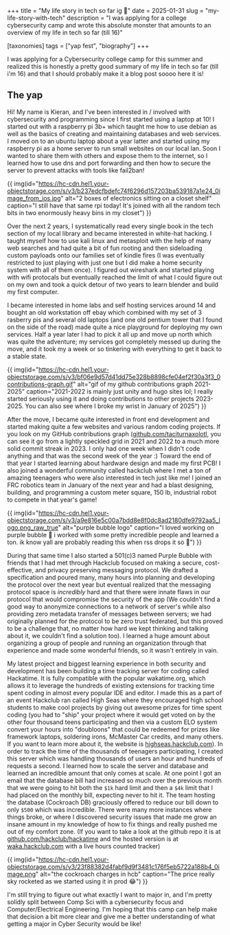 +++
title = "My life story in tech so far ig 🤷"
date = 2025-01-31
slug = "my-life-story-with-tech"
description = "I was applying for a college cybersecurity camp and wrote this absolute monster that amounts to an overview of my life in tech so far (till 16)"

[taxonomies]
tags = ["yap fest", "biography"]
+++

I was applying for a Cybersecurity college camp for this summer and realized this is honestly a pretty good summary of my life in tech so far (till i'm 16) and that I should probably make it a blog post soooo here it is!

<!-- more -->

## The yap 

Hi! My name is Kieran, and I've been interested in / involved with cybersecurity and programming since I first started using a laptop at 10! I started out with a raspberry pi 3b+ which taught me how to use debian as well as the basics of creating and maintaining databases and web services. I moved on to an ubuntu laptop about a year latter and started using my raspberry pi as a home server to run small websites on our local lan. Soon I wanted to share them with others and expose them to the internet, so I learned how to use dns and port forwarding and then how to secure the server to prevent attacks with tools like fail2ban!

{{ img(id="https://hc-cdn.hel1.your-objectstorage.com/s/v3/b237edcfbdefc74f6296d157203ba539187a1e24_0image_from_ios.jpg" alt="2 boxes of electronics sitting on a closet shelf" caption="I still have that same rpi today! It's joined with all the random tech bits in two enormously heavy bins in my closet") }}

Over the next 2 years, I systematically read every single book in the tech section of my local library and became interested in white-hat hacking. I taught myself how to use kali linux and metasploit with the help of many web searches and had quite a bit of fun rooting and then sideloading custom payloads onto our families set of kindle fires (I was eventually restricted to just playing with just one but I did make a home security system with all of them once). I figured out wireshark and started playing with wifi protocals but eventually reached the limit of what I could figure out on my own and took a quick detour of two years to learn blender and build my first computer.

I became interested in home labs and self hosting services around 14 and bought an old workstation off ebay which combined with my set of 3 rasberry pis and several old laptops (and one old pentium tower that I found on the side of the road) made quite a nice playground for deploying my own services. Half a year later I had to pick it all up and move up north which was quite the adventure; my services got completely messed up during the move, and it took my a week or so tinkering with everything to get it back to a stable state. 

{{ img(id="https://hc-cdn.hel1.your-objectstorage.com/s/v3/bf06e9d57d41dd75e328b8898cfe04ef2f30a3f3_0contributions-graph.gif" alt="gif of my github contributions graph 2021-2025" caption="2021-2022 is mainly just unity and hugo sites lol; I really started seriously using it and doing contributions to other projects 2023-2025. You can also see where I broke my wrist in January of 2025") }}

After the move, I became quite interested in front end development and started making quite a few websites and various random coding projects. If you look on my GitHub contributions graph ([github.com/taciturnaxolotl](https://github.com/taciturnaxolotl), you can see it go from a lightly speckled grid in 2021 and 2022 to a much more solid commit streak in 2023. I only had one week when I didn't code anything and that was the second week of the year :) Toward the end of that year I started learning about hardware design and made my first PCB! I also joined a wonderful community called hackclub where I met a ton of amazing teenagers who were also interested in tech just like me! I joined an FRC robotics team in January of the next year and had a blast designing, building, and programming a custom meter square, 150 lb, industrial robot to compete in that year's game! 

{{ img(id="https://hc-cdn.hel1.your-objectstorage.com/s/v3/a9e816e5c00a7bdd8e8f0dc8ad2180dfe9792aa5_logo.png_raw_true" alt="purple bubble logo" caption="I loved working on purple bubble 💖 i worked with some pretty incredible people and learned a ton. ik know yall are probably reading this when rss drops it so 🫶") }}

During that same time I also started a 501(c)3 named Purple Bubble with friends that I had met through Hackclub focused on making a secure, cost-effective, and privacy preserving messaging protocol. We drafted a specification and poured many, many hours into planning and developing the protocol over the next year but eventual realized that the messaging protocol space is *incredibly* hard and that there were innate flaws in our protocol that would compromise the security of the app (We couldn't find a good way to anonymize connections to a network of server's while also providing zero metadata transfer of messages between servers; we had originally planned for the protocol to be zero trust federated, but this proved to be a challenge that, no matter how hard we kept thinking and talking about it, we couldn't find a solution too). I learned a huge amount about organizing a group of people and running an organization through that experience and made some wonderful friends, so it wasn't entirely in vain.

My latest project and biggest learning experience in both security and development has been building a time tracking server for coding called Hackatime. It is fully compatible with the popular wakatime.org, which allows it to leverage the hundreds of existing extensions for tracking time spent coding in almost every popular IDE and editor. I made this as a part of an event Hackclub ran called High Seas where they encouraged high school students to make cool projects by giving out awesome prizes for time spent coding (you had to "ship" your project where it would get voted on by the other four thousand teens participating and then via a custom ELO system convert your hours into "doubloons" that could be redeemed for prizes like framework laptops, soldering irons, McMaster Car credits, and many others. If you want to learn more about it, the website is [highseas.hackclub.com](https://highseas.hackclub.com)). In order to track the time of the thousands of teenagers participating, I created this server which was handling thousands of users an hour and hundreds of requests a second. I learned how to scale the server and database and learned an incredible amount that only comes at scale. At one point I got an email that the database bill had increased so much over the previous month that we were going to hit both the `$1k` hard limit and then a `$4k` limit that I had placed on the monthly bill, expecting never to hit it. The team hosting the database (Cockroach DB) graciously offered to reduce our bill down to only `$500` which was incredible. There were many more instances where things broke, or where I discovered security issues that made me grow an insane amount in my knowledge of how to fix things and really pushed me out of my comfort zone. (If you want to take a look at the github repo it is at [github.com/hackclub/hackatime](https://github.com/hackclub/hackatime) and the hosted version is at [waka.hackclub.com](https;//waka.hackclub.com) with a live hours counted tracker)

{{ img(id="https://hc-cdn.hel1.your-objectstorage.com/s/v3/23f88382d4fabf9d9f3481c176f5eb5722a188b4_0image.png" alt="the cockroach charges in hcb" caption="The price really sky rocketed as we started using it in prod 😂") }}

I'm still trying to figure out what exactly I want to major in, and I'm pretty solidly split between Comp Sci with a cybersecurity focus and Computer/Electrical Engineering. I'm hoping that this camp can help make that decision a bit more clear and give me a better understanding of what getting a major in Cyber Security would be like!
